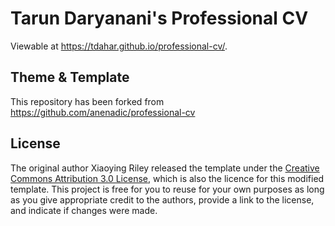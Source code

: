 # Tarun Daryanani's Professional CV
Viewable at https://tdahar.github.io/professional-cv/.

## Theme & Template
This repository has been forked from https://github.com/anenadic/professional-cv

## License
The original author Xiaoying Riley released the template under the [Creative Commons Attribution 3.0 License](https://creativecommons.org/licenses/by/3.0/), which is also the licence for this modified template. This project is free for 
you to reuse for your own purposes as long as you give appropriate credit to the authors, provide a link to the license, and indicate if changes were made. 

